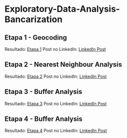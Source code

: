 # Exploratory-Data-Analysis-Bancarization

## Etapa 1 - Geocoding

Resultado: [Etapa 1](https://github.com/ricardobreis/Exploratory-Data-Analysis-Bancarization/blob/master/presentation/agencias-geolocalizacao-dark-mode.pdf)
Post no LinkedIn: [LinkedIn Post](https://www.linkedin.com/posts/ricardobreis_geocoding-activity-6892601517078392832-nVu6?utm_source=linkedin_share&utm_medium=member_desktop_web)

## Etapa 2 - Nearest Neighbour Analysis

Resultado: [Etapa 2](https://github.com/ricardobreis/Exploratory-Data-Analysis-Bancarization/blob/master/presentation/agencias-distancias.pdf)
Post no LinkedIn: [LinkedIn Post](https://www.linkedin.com/posts/ricardobreis_nearest-neighbour-analysis-activity-6899719208738127873-pj3j?utm_source=linkedin_share&utm_medium=member_desktop_web)

## Etapa 3 - Buffer Analysis

Resultado: [Etapa 3](https://github.com/ricardobreis/Exploratory-Data-Analysis-Bancarization/blob/master/presentation/simulacao-buffer.pdf)
Post no LinkedIn: [LinkedIn Post](https://www.linkedin.com/posts/ricardobreis_buffer-analysis-activity-6932446627647361024-J5Xb?utm_source=linkedin_share&utm_medium=member_desktop_web)

## Etapa 4 - Buffer Analysis

Resultado: [Etapa 4](https://github.com/ricardobreis/Exploratory-Data-Analysis-Bancarization/blob/master/presentation/indicador-presenca-bancaria.pdf)
Post no LinkedIn: [LinkedIn Post]()
